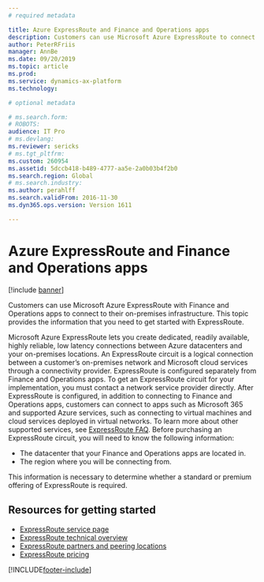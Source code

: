 ```yaml
---
# required metadata

title: Azure ExpressRoute and Finance and Operations apps
description: Customers can use Microsoft Azure ExpressRoute to connect to their on-premises infrastructure.
author: PeterRFriis
manager: AnnBe
ms.date: 09/20/2019
ms.topic: article
ms.prod: 
ms.service: dynamics-ax-platform
ms.technology: 

# optional metadata

# ms.search.form: 
# ROBOTS: 
audience: IT Pro
# ms.devlang: 
ms.reviewer: sericks
# ms.tgt_pltfrm: 
ms.custom: 260954
ms.assetid: 5dccb418-b489-4777-aa5e-2a0b03b4f2b0
ms.search.region: Global
# ms.search.industry: 
ms.author: perahlff
ms.search.validFrom: 2016-11-30
ms.dyn365.ops.version: Version 1611

---
```


# Azure ExpressRoute and Finance and Operations apps

[!include [banner](../includes/banner.md)]

Customers can use Microsoft Azure ExpressRoute with Finance and Operations apps to connect to their on-premises infrastructure. This topic provides the information that you need to get started with ExpressRoute.

Microsoft Azure ExpressRoute lets you create dedicated, readily available, highly reliable, low latency connections between Azure datacenters and your on-premises locations. An ExpressRoute circuit is a logical connection between a customer’s on-premises network and Microsoft cloud services through a connectivity provider. ExpressRoute is configured separately from Finance and Operations apps. To get an ExpressRoute circuit for your implementation, you must contact a network service provider directly. After ExpressRoute is configured, in addition to connecting to Finance and Operations apps, customers can connect to apps such as Microsoft 365 and supported Azure services, such as connecting to virtual machines and cloud services deployed in virtual networks. To learn more about other supported services, see [ExpressRoute FAQ](/azure/expressroute/expressroute-faqs). Before purchasing an ExpressRoute circuit, you will need to know the following information:

- The datacenter that your Finance and Operations apps are located in.
- The region where you will be connecting from.

This information is necessary to determine whether a standard or premium offering of ExpressRoute is required.

## Resources for getting started

- [ExpressRoute service page](https://azure.microsoft.com/services/expressroute/)
- [ExpressRoute technical overview](https://azure.microsoft.com/documentation/articles/expressroute-introduction/)
- [ExpressRoute partners and peering locations](https://azure.microsoft.com/documentation/articles/expressroute-locations/)
- [ExpressRoute pricing](https://azure.microsoft.com/pricing/details/expressroute/)


[!INCLUDE[footer-include](../../../includes/footer-banner.md)]